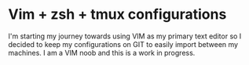 # Vim + zsh + tmux configurations
I'm starting my journey towards using VIM as my primary text editor so I decided to keep my configurations on GIT to easily import between my machines.
I am a VIM noob and this is a work in progress.
